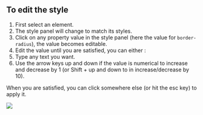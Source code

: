 ## To edit the style

1. First select an element.
1. The style panel will change to match its styles.
1. Click on any property value in the style panel (here the value for `border-radius`), the value becomes editable.
1. Edit the value until you are satisfied, you can either :
  1. Type any text you want.
  1. Use the arrow keys up and down if the value is numerical to increase and decrease by 1 (or Shift + up and down to in increase/decrease by 10).

When you are satisfied, you can click somewhere else (or hit the esc key)  to apply it.

![][3]

[3]: .guides/img/editing-content/editing-the-style.png